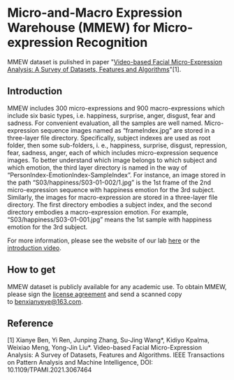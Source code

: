 # Micro-and-Macro Expression Warehouse (MMEW) for Micro-expression Recognition
MMEW dataset is pulished in paper "[Video-based Facial Micro-Expression Analysis: A Survey of Datasets, Features and Algorithms](https://ieeexplore.ieee.org/abstract/document/9382112)"[1].
## Introduction
MMEW includes 300 micro-expressions and 900 macro-expressions which include six basic types, i.e. happiness, surprise, anger, disgust, fear and sadness. For convenient evaluation, all the samples are well named. Micro-expression sequence images named as “frameIndex.jpg” are stored in a three-layer file directory. Specifically, subject indexes are used as root folder, then some sub-folders, i. e., happiness, surprise, disgust, repression, fear, sadness, anger, each of which includes micro-expression sequence images. To better understand which image belongs to which subject and which emotion, the third layer directory is named in the way of “PersonIndex-EmotionIndex-SampleIndex”. For instance, an image stored in the path “S03/happiness/S03-01-002/1.jpg” is the 1st frame of the 2nd micro-expression sequence with happiness emotion for the 3rd subject. Similarly, the images for macro-expression are stored in a three-layer file directory. The first directory embodies a subject index, and the second directory embodies a macro-expression emotion. For example, “S03/happiness/S03-01-001.jpg” means the 1st sample with happiness emotion for the 3rd subject.

For more information, please see the website of our lab [here](http://www.dpailab.com/database.html) or the [introduction video](http://www.youtube.com/watch?v=egG9SZdLGz8).
## How to get
MMEW dataset is publicly available for any academic use. To obtain MMEW, please sign the [license agreement](http://www.dpailab.com/Group_files/pdf/MMEW%20release%20agreement-wenqiang.pdf) and send a scanned copy to benxianyeye@163.com.
## Reference
[1] Xianye Ben, Yi Ren, Junping Zhang, Su-Jing Wang*, Kidiyo Kpalma, Weixiao Meng, Yong-Jin Liu*. Video-based Facial Micro-Expression Analysis: A Survey of Datasets, Features and Algorithms. IEEE Transactions on Pattern Analysis and Machine Intelligence, DOI: 10.1109/TPAMI.2021.3067464
